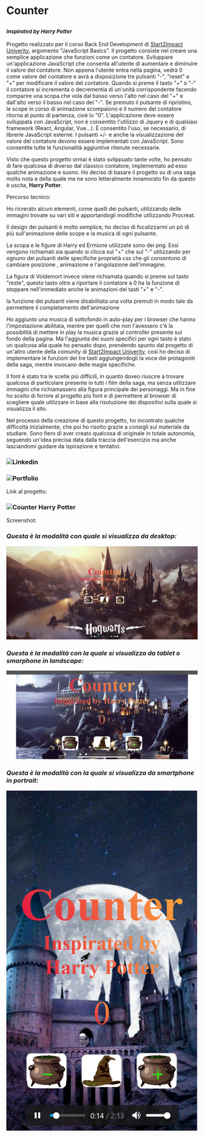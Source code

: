 # Counter 
### <sub>*Inspirated by Harry Potter*</sub>

Progetto realizzato per il corso Back End Development di [Start2Impact Univerity](https://www.start2impact.it/master/), argomento "JavaScript Basics". Il progetto consiste nel creare una semplice applicazione che funzioni come un contatore. Sviluppare un'applicazione JavaScript che consenta all'utente di aumentare e diminuire il valore del contatore. Non appena l'utente entra nella pagina, vedrà 0 come valore del contatore e avrà a disposizione tre pulsanti "-", "reset" e "+" per modificare il valore del contatore. Quando si preme il tasto "+" o "-" il contatore si incrementa  o decrementia di un'unità corrispondente facendo comparire una scopa che vola dal basso verso l'alto nel caso del "+" e dall'alto verso il basso nel caso del "-". Se premuto il pulsante di ripristino, le scope in corso di animazione scompaiono e il numero del contatore ritorna al punto di partenza, cioè lo "0". L'applicazione deve essere sviluppata con JavaScript, non è consentito l'utilizzo di Jquery e di qualsiasi framework (React, Angular, Vue...). È consentito l'uso, se necessario, di librerie JavaScript esterne. I pulsanti +/- e anche la visualizzazione del valore del contatore devono essere implementati con JavaScript. Sono consentite tutte le funzionalità aggiuntive ritenute necessarie.

Visto che questo progetto ormai è stato svlippuato tante volte, ho pensato di fare qualcosa di diverso dal classico contatore, implementato ad esso qualche animazione e suono. Ho deciso di basare il progetto su di una saga molto nota e della quale me ne sono letteralmente innamorato fin da questo è uscita, **Harry Potter**. 

Percorso tecnico:

Ho ricrerato alcuni elementi, come quelli dei pulsanti, utilizzando delle immagini trovate su vari siti e apportandogli modifiche utilizzando Procreat.

Il design dei pulsanti è molto semplice, ho deciso di focalizzarmi un pò di più sull'animazione delle scope e la musica di ogni pulsante.

La scopa e le figure di Harry ed Ermione utilizzate sono dei png. Essi vengono richiamati sia quando si clicca sul "+" che sul "-" utilizzando per ognuno dei pulsanti delle specifiche proprietà css che gli consentono di cambiare posizione , animazione e l'angolazione dell'immagine.

La figura di Voldemort invece viene richiamata quando si preme sul tasto "reste", questo tasto oltre a riportare il contatore a 0 ha la funzione di stoppare nell'immediato anche le animazioni dei tasti "+" e "-".

la funzione dei pulsanti viene disabilitata una volta premuti in modo tale da permettere il completamento dell'animazione 

Ho aggiunto una musica di sottofondo in auto-play per i browser che hanno l'impostazione abilitata, mentre per quelli che non l'avessero c'è la possibilità di mettere in play la musica grazie al controller presente sul fondo della pagina. Ma l'aggiunta dei suoni specifici per ogni tasto è stato un qualcosa alla quale ho pensato dopo, prendendo spunto dal progetto di un'altro utente della comunity di [Start2Impact Univerity](https://www.start2impact.it/master/), così ho deciso di implementare le funzioni dei tre tasti aggiungendogli la voce dei protagoniti della saga, mentre invocano delle magie specifiche. 

Il font è stato tra le scelte più difficili, in quanto doveo riuscire a trovare qualcosa di particolare presente in tutti i film della saga, ma senza utilizzare immagini che richiamassero alla figura principale dei personaggi. Ma in fine ho scelto di fornire al progetto più font e di permettere al browser di scegliere quale utilizzare in base alla risoluzione dei dispositivi sulla quale si visualizza il sito.

Nel processo della creazione di questo progetto, ho incontrato qualche difficoltà inizialmente, che poi ho risolto grazie a consigli sul materiale da studiare. Sono fiero di aver creato qualcosa di originale in totale autonomia, seguendo un'idea precisa data dalla traccia dell'esercizio ma anche lasciandomi guidare da ispirazione e tentativi.

### ![Linkedin](https://www.linkedin.com/in/ciro-balzano-4561661b8/)

### ![Portfolio](https://cirobalzano.github.io/)

Link al progetto:
### ![Counter Harry Potter](https://cirobalzano.github.io/Counter/)


Screenshot:
### *Questa è la modalità con quale si visualizza da desktop:*
![Questa è la modalità con quale si visualizza da desktop](/assets/img/screenshot1.png)
### *Questa è la modalità con la quale si visualizza da tablet o smarphone in landscape:*
![Questa è la modalità con la quale si visualizza da tablet o smarphone in landscape](/assets/img/screenshot2.png)
### *Questa è la modalità con la quale si visualizza da smartphone in portrait:*
![Questa è la modalità con la quale si visualizza da smartphone in portrait](/assets/img/screenshot3.png)